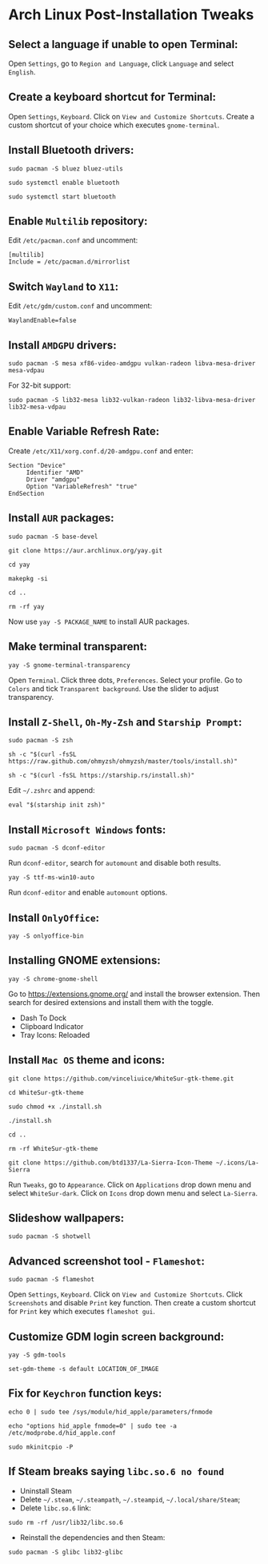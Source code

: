 # Arch Linux Post-Installation Tweaks

## Select a language if unable to open Terminal:
Open ```Settings```, go to ```Region and Language```, click ```Language``` and select ```English```.

## Create a keyboard shortcut for Terminal:
Open ```Settings```, ```Keyboard```. Click on ```View and Customize Shortcuts```. Create a custom shortcut of your choice which executes ```gnome-terminal```.

## Install Bluetooth drivers:
```
sudo pacman -S bluez bluez-utils
```
```
sudo systemctl enable bluetooth
```
```
sudo systemctl start bluetooth
```

## Enable ```Multilib``` repository:
Edit ```/etc/pacman.conf``` and uncomment:
```
[multilib]
Include = /etc/pacman.d/mirrorlist
```

## Switch ```Wayland``` to ```X11```:
Edit ```/etc/gdm/custom.conf``` and uncomment:
```
WaylandEnable=false
```

## Install ```AMDGPU``` drivers:
```
sudo pacman -S mesa xf86-video-amdgpu vulkan-radeon libva-mesa-driver mesa-vdpau
```
For 32-bit support:
```
sudo pacman -S lib32-mesa lib32-vulkan-radeon lib32-libva-mesa-driver lib32-mesa-vdpau
```

## Enable Variable Refresh Rate:
Create ```/etc/X11/xorg.conf.d/20-amdgpu.conf``` and enter:
```
Section "Device"
     Identifier "AMD"
     Driver "amdgpu"
     Option "VariableRefresh" "true"
EndSection
```

## Install ```AUR``` packages:
```
sudo pacman -S base-devel
```

```
git clone https://aur.archlinux.org/yay.git
```
```
cd yay
```
```
makepkg -si
```
```
cd ..
```
```
rm -rf yay
```

Now use ```yay -S PACKAGE_NAME``` to install AUR packages.

## Make terminal transparent:

```
yay -S gnome-terminal-transparency
```

Open ```Terminal```. Click three dots, ```Preferences```. Select your profile. Go to ```Colors``` and tick ```Transparent background```. Use the slider to adjust transparency.

## Install ```Z-Shell```, ```Oh-My-Zsh``` and ```Starship Prompt```:
```
sudo pacman -S zsh
```
```
sh -c "$(curl -fsSL https://raw.github.com/ohmyzsh/ohmyzsh/master/tools/install.sh)"
```
```
sh -c "$(curl -fsSL https://starship.rs/install.sh)"

```
Edit ```~/.zshrc``` and append:
```
eval "$(starship init zsh)"

```

## Install ```Microsoft Windows``` fonts:
```
sudo pacman -S dconf-editor
```
Run ```dconf-editor```, search for ```automount``` and disable both results.
```
yay -S ttf-ms-win10-auto
```
Run ```dconf-editor``` and enable ```automount``` options.

## Install ```OnlyOffice```:
```
yay -S onlyoffice-bin
```

## Installing GNOME extensions:
```
yay -S chrome-gnome-shell
```
Go to https://extensions.gnome.org/ and install the browser extension. Then search for desired extensions and install them with the toggle.
* Dash To Dock
* Clipboard Indicator
* Tray Icons: Reloaded

## Install ```Mac OS``` theme and icons:
```
git clone https://github.com/vinceliuice/WhiteSur-gtk-theme.git
```
```
cd WhiteSur-gtk-theme
```
```
sudo chmod +x ./install.sh
```
```
./install.sh
```
```
cd ..
```
```
rm -rf WhiteSur-gtk-theme
```
```
git clone https://github.com/btd1337/La-Sierra-Icon-Theme ~/.icons/La-Sierra
```
Run ```Tweaks```, go to ```Appearance```. Click on ```Applications``` drop down menu and select ```WhiteSur-dark```. Click on ``Icons`` drop down menu and select ```La-Sierra```.

## Slideshow wallpapers:
```
sudo pacman -S shotwell
```

## Advanced screenshot tool - ```Flameshot```:
```
sudo pacman -S flameshot
```
Open ```Settings```, ```Keyboard```. Click on ```View and Customize Shortcuts```. Click ```Screenshots``` and disable ```Print``` key function.
Then create a custom shortcut for ```Print``` key which executes ```flameshot gui```.

## Customize GDM login screen background:
```
yay -S gdm-tools
```
```
set-gdm-theme -s default LOCATION_OF_IMAGE
```

## Fix for ```Keychron``` function keys:
```
echo 0 | sudo tee /sys/module/hid_apple/parameters/fnmode
```
```
echo "options hid_apple fnmode=0" | sudo tee -a /etc/modprobe.d/hid_apple.conf
```
```
sudo mkinitcpio -P
```

## If Steam breaks saying ```libc.so.6 no found```
* Uninstall Steam
* Delete ```~/.steam```, ```~/.steampath```, ```~/.steampid```, ```~/.local/share/Steam```;
* Delete ```libc.so.6``` link:
```
sudo rm -rf /usr/lib32/libc.so.6
```
* Reinstall the dependencies and then Steam:
```
sudo pacman -S glibc lib32-glibc
```
